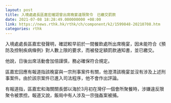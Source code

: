 ```yaml
---
layout: post
title: 入境處處長區嘉宏確認曾出席晚宴違限聚令　已繳交罰款
date: 2021-07-08 18:28:49.000000000 +08:00
link: https://news.rthk.hk/rthk/ch/component/k2/1599848-20210708.htm
categories: rthk
---
```


入境處處長區嘉宏發聲明，確認較早前於一間餐飲處所出席晚宴，因未能符合《預防及控制疾病條例》對人數上限的要求，而被發定額罰款通知書，並已繳交。

他說，日後出席活動會加倍謹慎，務必確保符合規定。 

區嘉宏回應有報道指該晚宴與一宗刑事案件有關，他澄清該晚宴並沒有涉及上述刑事案件。由於該宗案件已進入司法程序，他不會作出評論。

有報道指，區嘉宏和海關關長鄧以海於3月初在灣仔一個會所聚餐時，涉嫌違反限聚令被票控。報道又說，飯局中有人涉及一宗強姦案被捕。
